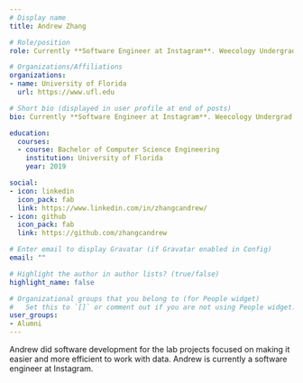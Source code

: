 ```yaml
---
# Display name
title: Andrew Zhang

# Role/position
role: Currently **Software Engineer at Instagram**. Weecology Undergrad Software Developer

# Organizations/Affiliations
organizations:
- name: University of Florida
  url: https://www.ufl.edu

# Short bio (displayed in user profile at end of posts)
bio: Currently **Software Engineer at Instagram**. Weecology Undergrad Software Developer

education:
  courses:
  - course: Bachelor of Computer Science Engineering
    institution: University of Florida
    year: 2019

social:
- icon: linkedin
  icon_pack: fab
  link: https://www.linkedin.com/in/zhangcandrew/
- icon: github
  icon_pack: fab
  link: https://github.com/zhangcandrew 

# Enter email to display Gravatar (if Gravatar enabled in Config)
email: ""

# Highlight the author in author lists? (true/false)
highlight_name: false

# Organizational groups that you belong to (for People widget)
#   Set this to `[]` or comment out if you are not using People widget.
user_groups:
- Alumni
---
```


Andrew did software development for the lab projects focused on making it easier and more efficient to work with data. Andrew is currently a software engineer at Instagram.
